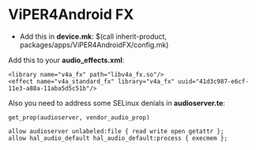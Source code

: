 # ViPER4Android FX
- Add this in **device.mk**: $(call inherit-product, packages/apps/ViPER4AndroidFX/config.mk)

Add this to your **audio_effects.xml**:

    <library name="v4a_fx" path="libv4a_fx.so"/>
    <effect name="v4a_standard_fx" library="v4a_fx" uuid="41d3c987-e6cf-11e3-a88a-11aba5d5c51b"/>

Also you need to address some SELinux denials in **audioserver.te**:

    get_prop(audioserver, vendor_audio_prop)
    
    allow audioserver unlabeled:file { read write open getattr };
    allow hal_audio_default hal_audio_default:process { execmem };
